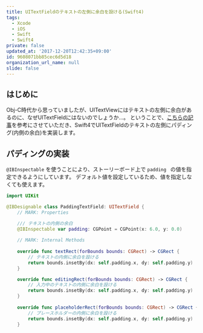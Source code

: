 ```yaml
---
title: UITextFieldのテキストの左側に余白を設ける(Swift4)
tags:
  - Xcode
  - iOS
  - Swift
  - Swift4
private: false
updated_at: '2017-12-20T12:42:35+09:00'
id: 9608071bb85cec6d5d18
organization_url_name: null
slide: false
---
```

## はじめに
Obj-C時代から思っていましたが、UITextViewにはテキストの左側に余白があるのに、なぜUITextFieldにはないのでしょうか…。
ということで、[こちらの記事](http://tech-tokyobay.manju.tokyo/archives/369)を参考にさせていただき、Swift4でUITextFieldのテキストの左側にパディング(内側の余白)を実装します。

## パディングの実装
`@IBInspectable` を使うことにより、ストーリーボード上で `padding ` の値を指定できるようにしています。
デフォルト値を設定しているため、値を指定しなくても使えます。

```swift:PaddingTextField.swift
import UIKit

@IBDesignable class PaddingTextField: UITextField {
    // MARK: Properties

    /// テキストの内側の余白
    @IBInspectable var padding: CGPoint = CGPoint(x: 6.0, y: 0.0)
    
    // MARK: Internal Methods
    
    override func textRect(forBounds bounds: CGRect) -> CGRect {
        // テキストの内側に余白を設ける
        return bounds.insetBy(dx: self.padding.x, dy: self.padding.y)
    }

    override func editingRect(forBounds bounds: CGRect) -> CGRect {
        // 入力中のテキストの内側に余白を設ける
        return bounds.insetBy(dx: self.padding.x, dy: self.padding.y)
    }
    
    override func placeholderRect(forBounds bounds: CGRect) -> CGRect {
        // プレースホルダーの内側に余白を設ける
        return bounds.insetBy(dx: self.padding.x, dy: self.padding.y)
    }
```
